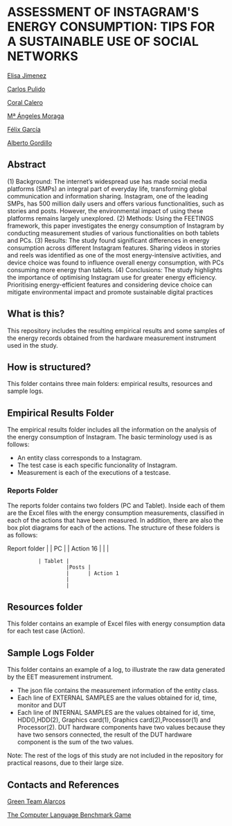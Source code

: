 # ASSESSMENT OF INSTAGRAM'S ENERGY CONSUMPTION: TIPS FOR A SUSTAINABLE USE OF SOCIAL NETWORKS

[Elisa Jimenez](https://orcid.org/0000-0002-2158-037X) 

[Carlos Pulido](https://orcid.org/)   

[Coral Calero](https://orcid.org/0000-0003-0728-4176)

[Mª Ángeles Moraga](https://orcid.org/0000-0001-9165-7144)

[Félix García](https://orcid.org/0000-0001-6460-0353)

[Alberto Gordillo](https://orcid.org/0000-0002-4742-173X) 



## Abstract
(1) Background: The internet’s widespread use has made social media platforms (SMPs) an integral part of everyday life, transforming global communication and information sharing. Instagram, one of the leading SMPs, has 500 million daily users and offers various functionalities, such as stories and posts. However, the environmental impact of using these platforms remains largely unexplored.
(2) Methods: Using the FEETINGS framework, this paper investigates the energy consumption of Instagram by conducting measurement studies of various functionalities on both tablets and PCs.
(3) Results: The study found significant differences in energy consumption across different Instagram features. Sharing videos in stories and reels was identified as one of the most energy-intensive activities, and device choice was found to influence overall energy consumption, with PCs consuming more energy than tablets. 
(4) Conclusions: The study highlights the importance of optimising Instagram use for greater energy efficiency. Prioritising energy-efficient features and considering device choice can mitigate environmental impact and promote sustainable digital practices


## What is this?

This repository includes the resulting empirical results and some samples of the energy records obtained from the hardware measurement instrument used in the study.


## How is structured?

This folder contains three main folders: empirical results, resources and sample logs.


## Empirical Results Folder

The empirical results folder includes all the information on the analysis of the energy consumption of Instagram. The basic terminology used is as follows:
- An entity class corresponds to a Instagram. 
- The test case is each specific funcionality of Instagram.
- Measurement is each of the executions of a testcase.


### Reports Folder
The reports folder contains two folders (PC and Tablet).
Inside each of them are the Excel files with the energy consumption measurements, classified in each of the actions that have been measured.
In addition, there are also the box plot diagrams for each of the actions.
The structure of these folders is as follows:

Report folder |
              | PC | 
                   | Action 16
                   |
                   |
                   |

              | Tablet |   
                       |Posts |
                       |      | Action 1
                       |
                       |     


## Resources folder
This folder contains an example of Excel files with energy consumption data for each test case (Action).


## Sample Logs Folder
This folder contains an example of a log, to illustrate the raw data generated by the EET measurement instrument. 
- The json file contains the measurement information of the entity class.
- Each line of EXTERNAL SAMPLES are the values obtained for id, time, monitor and DUT
- Each line of INTERNAL SAMPLES are the values obtained for id, time, HDD(),HDD(2), Graphics card(1), Graphics card(2),Processor(1) and Processor(2).
DUT hardware components have two values because they have two sensors connected, the result of the DUT hardware component is the sum of the two values.

Note: The rest of the logs of this study are not included in the repository for practical reasons, due to their large size.


## Contacts and References

[Green Team Alarcos](https://greenteamalarcos.uclm.es/)

[The Computer Language Benchmark Game](https://benchmarksgame-team.pages.debian.net/benchmarksgame/)

